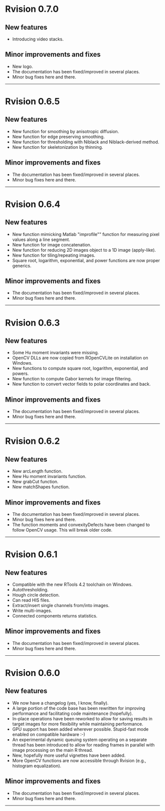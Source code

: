 # Rvision 0.7.0

## New features

* Introducing video stacks.

## Minor improvements and fixes

* New logo. 
* The documentation has been fixed/improved in several places.
* Minor bug fixes here and there.

---

# Rvision 0.6.5

## New features

* New function for smoothing by anisotropic diffusion.
* New function for edge preserving smoothing. 
* New function for thresholding with Niblack and Niblack-derived method.
* New function for skeletonization by thinning. 

## Minor improvements and fixes

* The documentation has been fixed/improved in several places.
* Minor bug fixes here and there.

---

# Rvision 0.6.4

## New features

* New function mimicking Matlab "improfile"" function for measuring pixel values along a line segment.
* New function for image concatenation.
* New function for reducing 2D images object to a 1D image (apply-like). 
* New function for tiling/repeating images. 
* Square root, logarithm, exponential, and power functions are now proper generics. 

## Minor improvements and fixes

* The documentation has been fixed/improved in several places.
* Minor bug fixes here and there.

---

# Rvision 0.6.3

## New features

* Some Hu moment invariants were missing. 
* OpenCV DLLs are now copied from ROpenCVLite on installation on Windows. 
* New functions to compute square root, logarithm, exponential, and powers. 
* New function to compute Gabor kernels for image filtering. 
* New function to convert vector fields to polar coordinates and back. 

## Minor improvements and fixes

* The documentation has been fixed/improved in several places.
* Minor bug fixes here and there.

---

# Rvision 0.6.2

## New features

* New arcLength function. 
* New Hu moment invariants function. 
* New grabCut function. 
* New matchShapes function. 

## Minor improvements and fixes

* The documentation has been fixed/improved in several places.
* Minor bug fixes here and there.
* The function moments and convexityDefects have been changed to follow OpenCV usage. This will break older code.  

---

# Rvision 0.6.1

## New features

* Compatible with the new RTools 4.2 toolchain on Windows.
* Autothresholding.
* Hough circle detection.
* Can read HIS files.
* Extract/insert single channels from/into images.
* Write multi-images.
* Connected components returns statistics.

## Minor improvements and fixes

* The documentation has been fixed/improved in several places.
* Minor bug fixes here and there.

---

# Rvision 0.6.0

## New features

* We now have a changelog (yes, I know, finally).
* A large portion of the code base has been rewritten for improving performance
and facilitating code maintenance (hopefully). 
* In-place operations have been reworked to allow for saving results in target
images for more flexibility while maintaining performance.
* GPU support has been added wherever possible. Stupid-fast mode enabled on 
compatible hardware :-) 
* An experimental dynamic queuing system operating on a separate thread has been 
introduced to allow for reading frames in parallel with image processing on the 
main R thread.
* New, hopefully more useful vignettes have been added. 
* More OpenCV functions are now accessible through Rvision (e.g., histogram 
equalization).

## Minor improvements and fixes

* The documentation has been fixed/improved in several places. 
* Minor bug fixes here and there. 

---